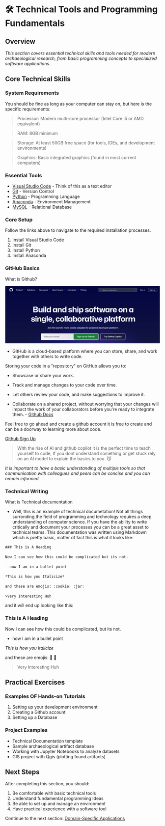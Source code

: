 # 🛠️ Technical Tools and Programming Fundamentals

## Overview

*This section covers essential technical skills and tools needed for modern archaeological research, from basic programming concepts to specialized software applications.*

## Core Technical Skills

### System Requirements 
You should be fine as long as your computer can stay on, but here is the specific requirements:

>Processor: Modern multi-core processor (Intel Core i5 or AMD equivalent)

>RAM: 8GB minimum 

>Storage: At least 50GB free space (for tools, IDEs, and development environments)

>Graphics: Basic integrated graphics (found in most current computers)


### Essential Tools
- [Visual Studio Code](https://code.visualstudio.com/) - Think of this as a text editor
- [Git](https://git-scm.com/downloads) - Version Control
- [Python](http://python.org/) - Programming Language
- [Anaconda](https://www.anaconda.com/docs/tools/working-with-conda/ide-tutorials/vscode) - Environment Management
- [MySQL](https://www.mysql.com/) - Relational Database
###  Core Setup
Follow the links above to navigate to the required installation processes.

1. Install Visual Studio Code
2. Install Git
3. Install Python
4. Install Anaconda


### GitHub Basics

What is Github?

![Github](assets/githubLandingPage.png)

- GitHub is a cloud-based platform where you can store, share, and work together with others to write code.

Storing your code in a "repository" on GitHub allows you to:

- Showcase or share your work.
    
- Track and manage changes to your code over time.
    
- Let others review your code, and make suggestions to improve it.
    
- Collaborate on a shared project, without worrying that your changes will impact the work of your collaborators before you're ready to integrate them. - [Github Docs](https://docs.github.com/en/get-started/start-your-journey/about-github-and-git)

Feel free to go ahead and create a github account it is free to create and can be a doorway to learning more about code.

[Github Sign Up](https://github.com/)

> With the rise of AI and github copilot it is the perfect time to teach yourself to code, If you dont understand something or get stuck rely on an AI model to explain the basics to you. :smirk_cat:

*It is important to have a basic understanding of multiple tools so that communication with colleagues and peers can be concise and you can remain informed* 

### Technical Writing

What is Technical documentation

- Well, this is an example of technical documetation!
  Not all things surronding the field of programming and technology requires a deep understanding of computer science. If you have the ability to write critically and document your processes you can be a great asset to technical teams. 
  This documentation was written using Markdown which is pretty basic, matter of fact this is what it looks like: 

```
### This is A Heading 

Now I can see how this could be complicated but its not.

- now I am in a bullet point 

*This is how you Italicize*

and these are emojis: :cookie: :jar:

>Very Interesting Huh 

```
and it will end up looking like this: 

### This is A Heading 

Now I can see how this could be complicated, but its not.

- now I am in a bullet point 

*This is how you Italicize*

and these are emojis: :cookie: :jar:

>Very Interesting Huh 




## Practical Exercises

### Examples OF Hands-on Tutorials
1. Setting up your development environment
2. Creating a Github account
3. Setting up a Database 

### Project Examples
- Technical Documentation template
- Sample archaeological artifact database 
- Working with Jupyter Notebooks to analyze datasets
- GIS project with Qgis (plotting found artifacts)


## Next Steps

After completing this section, you should:

1. Be comfortable with basic technical tools
2. Understand fundamental programming Ideas
3. Be able to set up and manage an environment
4. Have practical experience with a software tool

Continue to the next section: [Domain-Specific Applications](../students/domain-applications.md) 